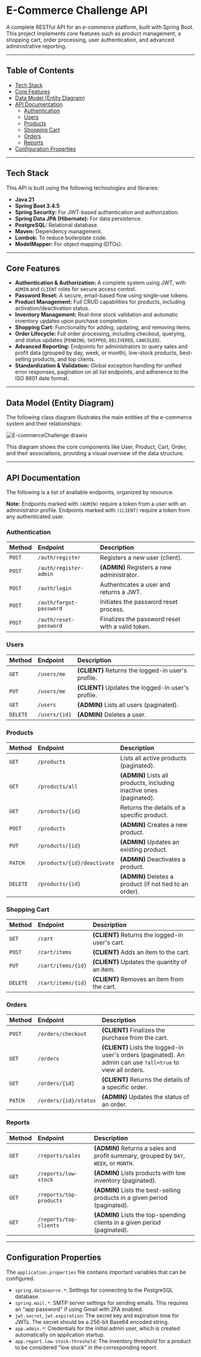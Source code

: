 # E-Commerce Challenge API

A complete RESTful API for an e-commerce platform, built with Spring Boot. This project implements core features such as product management, a shopping cart, order processing, user authentication, and advanced administrative reporting.

---

## Table of Contents

- [Tech Stack](#tech-stack)
- [Core Features](#core-features)
- [Data Model (Entity Diagram)](#data-model-entity-diagram) 
- [API Documentation](#api-documentation)
  - [Authentication](#authentication)
  - [Users](#users)
  - [Products](#products)
  - [Shopping Cart](#shopping-cart)
  - [Orders](#orders)
  - [Reports](#reports)
- [Configuration Properties](#configuration-properties)

---

## Tech Stack

This API is built using the following technologies and libraries:

-   **Java 21**
-   **Spring Boot 3.4.5**
-   **Spring Security:** For JWT-based authentication and authorization.
-   **Spring Data JPA (Hibernate):** For data persistence.
-   **PostgreSQL:** Relational database.
-   **Maven:** Dependency management.
-   **Lombok:** To reduce boilerplate code.
-   **ModelMapper:** For object mapping (DTOs).

---

## Core Features

-   **Authentication & Authorization:** A complete system using JWT, with `ADMIN` and `CLIENT` roles for secure access control.
-   **Password Reset:** A secure, email-based flow using single-use tokens.
-   **Product Management:** Full CRUD capabilities for products, including activation/deactivation status.
-   **Inventory Management:** Real-time stock validation and automatic inventory updates upon purchase completion.
-   **Shopping Cart:** Functionality for adding, updating, and removing items.
-   **Order Lifecycle:** Full order processing, including checkout, querying, and status updates (`PENDING`, `SHIPPED`, `DELIVERED`, `CANCELED`).
-   **Advanced Reporting:** Endpoints for administrators to query sales and profit data (grouped by day, week, or month), low-stock products, best-selling products, and top clients.
-   **Standardization & Validation:** Global exception handling for unified error responses, pagination on all list endpoints, and adherence to the ISO 8601 date format.

---

## Data Model (Entity Diagram)

The following class diagram illustrates the main entities of the e-commerce system and their relationships:

![E-commerceChallenge drawio](https://github.com/user-attachments/assets/11c5c406-32f1-4cc6-97fe-0748fa181007)

This diagram shows the core components like User, Product, Cart, Order, and their associations, providing a visual overview of the data structure.

---


## API Documentation

The following is a list of available endpoints, organized by resource.

**Note:** Endpoints marked with `(ADMIN)` require a token from a user with an administrator profile. Endpoints marked with `(CLIENT)` require a token from any authenticated user.

### Authentication

| Method | Endpoint                    | Description                                         |
| :----- | :-------------------------- | :-------------------------------------------------- |
| `POST` | `/auth/register`            | Registers a new user (client).                      |
| `POST` | `/auth/register-admin`      | **(ADMIN)** Registers a new administrator.          |
| `POST` | `/auth/login`               | Authenticates a user and returns a JWT.             |
| `POST` | `/auth/forgot-password`     | Initiates the password reset process.               |
| `POST` | `/auth/reset-password`      | Finalizes the password reset with a valid token.    |

### Users

| Method   | Endpoint     | Description                                      |
| :------- | :----------- | :----------------------------------------------- |
| `GET`    | `/users/me`  | **(CLIENT)** Returns the logged-in user's profile. |
| `PUT`    | `/users/me`  | **(CLIENT)** Updates the logged-in user's profile. |
| `GET`    | `/users`     | **(ADMIN)** Lists all users (paginated).          |
| `DELETE` | `/users/{id}`| **(ADMIN)** Deletes a user.                         |

### Products

| Method  | Endpoint                   | Description                                      |
| :------ | :------------------------- | :----------------------------------------------- |
| `GET`   | `/products`                | Lists all active products (paginated).           |
| `GET`   | `/products/all`            | **(ADMIN)** Lists all products, including inactive ones (paginated). |
| `GET`   | `/products/{id}`           | Returns the details of a specific product.       |
| `POST`  | `/products`                | **(ADMIN)** Creates a new product.               |
| `PUT`   | `/products/{id}`           | **(ADMIN)** Updates an existing product.         |
| `PATCH` | `/products/{id}/deactivate`| **(ADMIN)** Deactivates a product.               |
| `DELETE`| `/products/{id}`           | **(ADMIN)** Deletes a product (if not tied to an order). |

### Shopping Cart

| Method   | Endpoint          | Description                                      |
| :------- | :---------------- | :----------------------------------------------- |
| `GET`    | `/cart`           | **(CLIENT)** Returns the logged-in user's cart.  |
| `POST`   | `/cart/items`     | **(CLIENT)** Adds an item to the cart.           |
| `PUT`    | `/cart/items/{id}`| **(CLIENT)** Updates the quantity of an item.     |
| `DELETE` | `/cart/items/{id}`| **(CLIENT)** Removes an item from the cart.        |

### Orders

| Method  | Endpoint            | Description                                      |
| :------ | :------------------ | :----------------------------------------------- |
| `POST`  | `/orders/checkout`  | **(CLIENT)** Finalizes the purchase from the cart. |
| `GET`   | `/orders`           | **(CLIENT)** Lists the logged-in user's orders (paginated). An admin can use `?all=true` to view all orders. |
| `GET`   | `/orders/{id}`      | **(CLIENT)** Returns the details of a specific order. |
| `PATCH` | `/orders/{id}/status`| **(ADMIN)** Updates the status of an order.        |

### Reports

| Method | Endpoint            | Description                                      |
| :----- | :------------------ | :----------------------------------------------- |
| `GET`  | `/reports/sales`    | **(ADMIN)** Returns a sales and profit summary, grouped by `DAY`, `WEEK`, or `MONTH`. |
| `GET`  | `/reports/low-stock`| **(ADMIN)** Lists products with low inventory (paginated). |
| `GET`  | `/reports/top-products`| **(ADMIN)** Lists the best-selling products in a given period (paginated). |
| `GET`  | `/reports/top-clients`| **(ADMIN)** Lists the top-spending clients in a given period (paginated). |

---

## Configuration Properties

The `application.properties` file contains important variables that can be configured.

-   `spring.datasource.*`: Settings for connecting to the PostgreSQL database.
-   `spring.mail.*`: SMTP server settings for sending emails. This requires an "app password" if using Gmail with 2FA enabled.
-   `jwt.secret`, `jwt.expiration`: The secret key and expiration time for JWTs. The secret should be a 256-bit Base64 encoded string.
-   `app.admin.*`: Credentials for the initial admin user, which is created automatically on application startup.
-   `app.report.low-stock-threshold`: The inventory threshold for a product to be considered "low stock" in the corresponding report.
